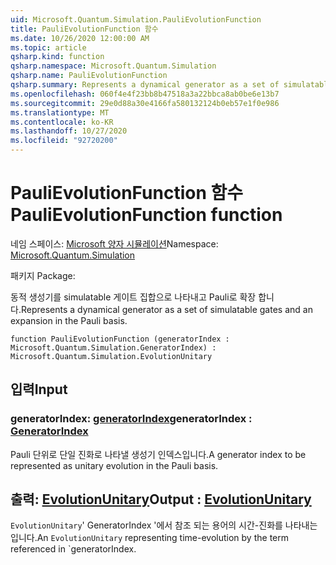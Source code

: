 ```yaml
---
uid: Microsoft.Quantum.Simulation.PauliEvolutionFunction
title: PauliEvolutionFunction 함수
ms.date: 10/26/2020 12:00:00 AM
ms.topic: article
qsharp.kind: function
qsharp.namespace: Microsoft.Quantum.Simulation
qsharp.name: PauliEvolutionFunction
qsharp.summary: Represents a dynamical generator as a set of simulatable gates and an expansion in the Pauli basis.
ms.openlocfilehash: 060f4e4f23bb8b47518a3a22bbca8ab0be6e13b7
ms.sourcegitcommit: 29e0d88a30e4166fa580132124b0eb57e1f0e986
ms.translationtype: MT
ms.contentlocale: ko-KR
ms.lasthandoff: 10/27/2020
ms.locfileid: "92720200"
---
```

# <a name="paulievolutionfunction-function"></a><span data-ttu-id="94076-102">PauliEvolutionFunction 함수</span><span class="sxs-lookup"><span data-stu-id="94076-102">PauliEvolutionFunction function</span></span>

<span data-ttu-id="94076-103">네임 스페이스: [Microsoft 양자 시뮬레이션](xref:Microsoft.Quantum.Simulation)</span><span class="sxs-lookup"><span data-stu-id="94076-103">Namespace: [Microsoft.Quantum.Simulation](xref:Microsoft.Quantum.Simulation)</span></span>

<span data-ttu-id="94076-104">패키지 [](https://nuget.org/packages/)</span><span class="sxs-lookup"><span data-stu-id="94076-104">Package: [](https://nuget.org/packages/)</span></span>


<span data-ttu-id="94076-105">동적 생성기를 simulatable 게이트 집합으로 나타내고 Pauli로 확장 합니다.</span><span class="sxs-lookup"><span data-stu-id="94076-105">Represents a dynamical generator as a set of simulatable gates and an expansion in the Pauli basis.</span></span>

```qsharp
function PauliEvolutionFunction (generatorIndex : Microsoft.Quantum.Simulation.GeneratorIndex) : Microsoft.Quantum.Simulation.EvolutionUnitary
```


## <a name="input"></a><span data-ttu-id="94076-106">입력</span><span class="sxs-lookup"><span data-stu-id="94076-106">Input</span></span>

### <a name="generatorindex--generatorindex"></a><span data-ttu-id="94076-107">generatorIndex: [generatorIndex](xref:Microsoft.Quantum.Simulation.GeneratorIndex)</span><span class="sxs-lookup"><span data-stu-id="94076-107">generatorIndex : [GeneratorIndex](xref:Microsoft.Quantum.Simulation.GeneratorIndex)</span></span>

<span data-ttu-id="94076-108">Pauli 단위로 단일 진화로 나타낼 생성기 인덱스입니다.</span><span class="sxs-lookup"><span data-stu-id="94076-108">A generator index to be represented as unitary evolution in the Pauli basis.</span></span>



## <a name="output--evolutionunitary"></a><span data-ttu-id="94076-109">출력: [EvolutionUnitary](xref:Microsoft.Quantum.Simulation.EvolutionUnitary)</span><span class="sxs-lookup"><span data-stu-id="94076-109">Output : [EvolutionUnitary](xref:Microsoft.Quantum.Simulation.EvolutionUnitary)</span></span>

<span data-ttu-id="94076-110">`EvolutionUnitary`' GeneratorIndex '에서 참조 되는 용어의 시간-진화를 나타내는입니다.</span><span class="sxs-lookup"><span data-stu-id="94076-110">An `EvolutionUnitary` representing time-evolution by the term referenced in \`generatorIndex.</span></span>